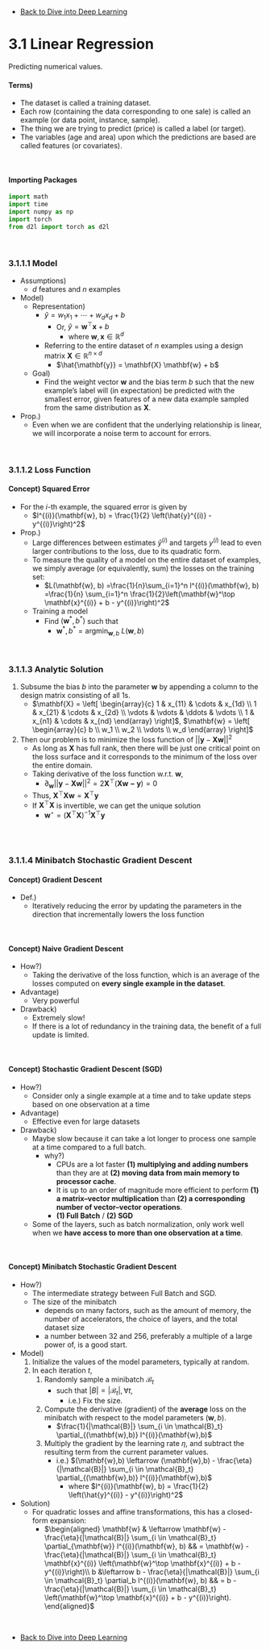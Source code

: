 * [Back to Dive into Deep Learning](../../main.md)

# 3.1 Linear Regression
Predicting numerical values.

#### Terms)
- The dataset is called a training dataset.
- Each row (containing the data corresponding to one sale) is called an example (or data point, instance, sample).
- The thing we are trying to predict (price) is called a label (or target). 
- The variables (age and area) upon which the predictions are based are called features (or covariates).

<br>

#### Importing Packages
```python
import math
import time
import numpy as np
import torch
from d2l import torch as d2l
```

<br>

### 3.1.1.1 Model
- Assumptions)
  - $d$ features and $n$ examples
- Model)
  - Representation)
    - $\hat{y}=w_1x_1 + \cdots + w_dx_d + b$
      - Or, $\hat{y}=\mathbf{w}^{\top}\mathbf{x}+b$
        - where $\mathbf{w}, \mathbf{x} \in \mathbb{R}^d$
    - Referring to the entire dataset of $n$ examples using a design matrix $\mathbf{X} \in \mathbb{R}^{n \times d}$
      - $\hat{\mathbf{y}} = \mathbf{X} \mathbf{w} + b$
  - Goal)
    - Find the weight vector $\mathbf{w}$ and the bias term $b$ such that the new example’s label will (in expectation) be predicted with the smallest error, given features of a new data example sampled from the same distribution as $\mathbf{X}$.
- Prop.)
  - Even when we are confident that the underlying relationship is linear, we will incorporate a noise term to account for errors.


<br>

### 3.1.1.2 Loss Function
#### Concept) Squared Error
- For the $i$-th example, the squared error is given by
  - $l^{(i)}(\mathbf{w}, b) = \frac{1}{2} \left(\hat{y}^{(i)} - y^{(i)}\right)^2$
- Prop.)
  - Large differences between estimates $\hat{y}^{(i)}$ and targets $y^{(i)}$  lead to even larger contributions to the loss, due to its quadratic form.
  - To measure the quality of a model on the entire dataset of examples, we simply average (or equivalently, sum) the losses on the training set:
    - $L(\mathbf{w}, b) =\frac{1}{n}\sum_{i=1}^n l^{(i)}(\mathbf{w}, b) =\frac{1}{n} \sum_{i=1}^n \frac{1}{2}\left(\mathbf{w}^\top \mathbf{x}^{(i)} + b - y^{(i)}\right)^2$
  - Training a model
    - Find $(\mathbf{w}^*, b^*)$ such that
      - $\mathbf{w}^*, b^* = \operatorname*{argmin}_{\mathbf{w}, b}\  L(\mathbf{w}, b)$


<br>

### 3.1.1.3 Analytic Solution
1. Subsume the bias $b$ into the parameter $\mathbf{w}$ by appending a column to the design matrix consisting of all 1s.
   - $`\mathbf{X} = \left[ \begin{array}{c} 1 & x_{11} & \cdots & x_{1d} \\ 1 & x_{21} & \cdots & x_{2d} \\ \vdots & \vdots & \ddots & \vdots \\ 1 & x_{n1} & \cdots & x_{nd} \end{array} \right]`$, $`\mathbf{w} = \left[ \begin{array}{c} b \\ w_1 \\ w_2 \\ \vdots \\ w_d \end{array} \right]`$
2. Then our problem is to minimize the loss function of $||\mathbf{y}-\mathbf{Xw}||^2$
   - As long as $\mathbf{X}$ has full rank, then there will be just one critical point on the loss surface and it corresponds to the minimum of the loss over the entire domain.
   - Taking derivative of the loss function w.r.t. $\mathbf{w}$,
     - $\partial_\mathbf{w}||\mathbf{y}-\mathbf{Xw}||^2 = 2\mathbf{X}^\top(\mathbf{Xw-y})=0$
   - Thus, $\mathbf{X}^\top\mathbf{Xw} = \mathbf{X}^\top\mathbf{y}$
   - If $\mathbf{X}^\top\mathbf{X}$ is invertible, we can get the unique solution 
     - $\mathbf{w}^\star = \left(\mathbf{X}^\top\mathbf{X}\right)^{-1}\mathbf{X}^\top\mathbf{y}$


<br><br>

### 3.1.1.4 Minibatch Stochastic Gradient Descent
#### Concept) Gradient Descent
- Def.)
  - Iteratively reducing the error by updating the parameters in the direction that incrementally lowers the loss function

<br>

#### Concept) Naive Gradient Descent
- How?)
  - Taking the derivative of the loss function, which is an average of the losses computed on **every single example in the dataset**.
- Advantage)
  - Very powerful
- Drawback)
  - Extremely slow!
  - If there is a lot of redundancy in the training data, the benefit of a full update is limited.

<br>

#### Concept) Stochastic Gradient Descent (SGD)
- How?)
  - Consider only a single example at a time and to take update steps based on one observation at a time
- Advantage)
  - Effective even for large datasets
- Drawback)
  - Maybe slow because it can take a lot longer to process one sample at a time compared to a full batch.
     - why?)
       - CPUs are a lot faster **(1) multiplying and adding numbers** than they are at **(2) moving data from main memory to processor cache**. 
       - It is up to an order of magnitude more efficient to perform **(1) a matrix–vector multiplication** than **(2) a corresponding number of vector–vector operations**.
       - **(1) Full Batch** / **(2) SGD**
  - Some of the layers, such as batch normalization, only work well when we **have access to more than one observation at a time**.

<br>

#### Concept) Minibatch Stochastic Gradient Descent
- How?)
  - The intermediate strategy between Full Batch and SGD.
  - The size of the minibatch
    - depends on many factors, such as the amount of memory, the number of accelerators, the choice of layers, and the total dataset size
    - a number between 32 and 256, preferably a multiple of a large power of, is a good start.
- Model)
  1. Initialize the values of the model parameters, typically at random.
  2. In each iteration $t$,
     1. Randomly sample a minibatch $\mathcal{B}_t$
        - such that $|B|=|\mathcal{B}_t|, \forall t$, 
          - i.e.) Fix the size.
     2. Compute the derivative (gradient) of the **average** loss on the minibatch with respect to the model parameters $(\mathbf{w}, b)$.
        - $`\frac{1}{|\mathcal{B}|} \sum_{i \in \mathcal{B}_t} \partial_{(\mathbf{w},b)} l^{(i)}(\mathbf{w},b)`$
     3. Multiply the gradient by the learning rate $\eta$, and subtract the resulting term from the current parameter values.
        - i.e.) $`(\mathbf{w},b) \leftarrow (\mathbf{w},b) - \frac{\eta}{|\mathcal{B}|} \sum_{i \in \mathcal{B}_t} \partial_{(\mathbf{w},b)} l^{(i)}(\mathbf{w},b)`$
          - where $l^{(i)}(\mathbf{w}, b) = \frac{1}{2} \left(\hat{y}^{(i)} - y^{(i)}\right)^2$
- Solution)
  - For quadratic losses and affine transformations, this has a closed-form expansion:
    - $`\begin{aligned} \mathbf{w} & \leftarrow \mathbf{w} - \frac{\eta}{|\mathcal{B}|} \sum_{i \in \mathcal{B}_t} \partial_{\mathbf{w}} l^{(i)}(\mathbf{w}, b) && = \mathbf{w} - \frac{\eta}{|\mathcal{B}|} \sum_{i \in \mathcal{B}_t} \mathbf{x}^{(i)} \left(\mathbf{w}^\top \mathbf{x}^{(i)} + b - y^{(i)}\right)\\ b &\leftarrow b -  \frac{\eta}{|\mathcal{B}|} \sum_{i \in \mathcal{B}_t} \partial_b l^{(i)}(\mathbf{w}, b) &&  = b - \frac{\eta}{|\mathcal{B}|} \sum_{i \in \mathcal{B}_t} \left(\mathbf{w}^\top \mathbf{x}^{(i)} + b - y^{(i)}\right). \end{aligned}`$


<br>

* [Back to Dive into Deep Learning](../../main.md)